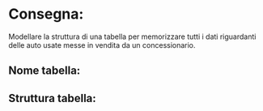 # Consegna:
Modellare la struttura di una tabella per memorizzare tutti i dati riguardanti delle auto usate messe in vendita da un concessionario.

## Nome tabella:

## Struttura tabella:
